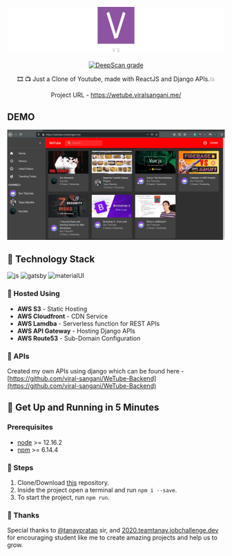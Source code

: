<p align="center">
    <img src="./src/Static/linkedin_banner_image_2.jpg" alt="Personal Logo">
    <br>
    <br>
    <a href="https://deepscan.io/dashboard#view=project&tid=8921&pid=11941&bid=179294"><img src="https://deepscan.io/api/teams/8921/projects/11941/branches/179294/badge/grade.svg" alt="DeepScan grade"></a>

</p>
<p align="center">
🎞 📺 Just a Clone of Youtube, made with ReactJS and Django APIs.💥
</p>

<p align="center">
    Project URL - <a href="https://wetube.viralsangani.me/">https://wetube.viralsangani.me/</a>
</p>

## DEMO

<p align="center">
<img src="./src/Static/wetube.gif" alt="Wetube">
</p>

## :raised_hands: Technology Stack

![js](https://img.shields.io/badge/frontend-js-yellow?style=flat&logo=javaScript)
![gatsby](https://img.shields.io/badge/React-JS-%23663399)
![materialUI](https://img.shields.io/badge/Material-UI-%231976D2)

### :floppy_disk: Hosted Using

-   **AWS S3** - Static Hosting
-   **AWS Cloudfront** - CDN Service
-   **AWS Lamdba** - Serverless function for REST APIs
-   **AWS API Gateway** - Hosting Django APIs
-   **AWS Route53** - Sub-Domain Configuration

### :key: APIs

Created my own APIs using django which can be found here - [https://github.com/viral-sangani/WeTube-Backend](https://github.com/viral-sangani/WeTube-Backend)

## 🚀 Get Up and Running in 5 Minutes

### Prerequisites

-   [node](https://nodejs.org/en/) >= 12.16.2
-   [npm](https://www.npmjs.com/) >= 6.14.4

### :running: Steps

1. Clone/Download [this](https://github.com/viral-sangani/gatsby-blog) repository.
2. Inside the project open a terminal and run `npm i --save`.
3. To start the project, run `npm run`.

### 💜 Thanks

Special thanks to [@tanaypratap](https://github.com/tanaypratap) sir, and [2020.teamtanay.jobchallenge.dev](https://github.com/tanaypratap/teamtanay.jobchallenge.dev) for encouraging student like me to create amazing projects and help us to grow.
